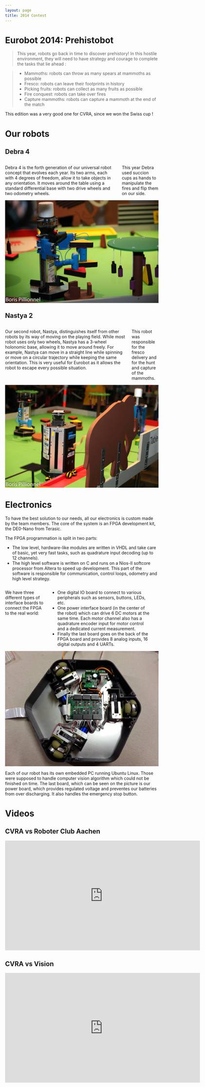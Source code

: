 ```yaml
---
layout: page
title: 2014 Contest
---
```

# Eurobot 2014: Prehistobot

> This year, robots go back in time to discover prehistory!
> In this hostile environment, they will need to have strategy and courage to complete the tasks that lie ahead :

> * Mammoths: robots can throw as many spears at mammoths as possible
> * Fresco: robots can leave their footprints in history
> * Picking fruits: robots can collect as many fruits as possible
> * Fire conquest: robots can take over fires
> * Capture mammoths: robots can capture a mammoth at the end of the match

This edition was a very good one for CVRA, since we won the Swiss cup !

# Our robots

## Debra 4

<div class="row text-justify">
<div class="large-6 columns">
<p>
Debra 4 is the forth generation of our universal robot concept that evolves each year.
Its two arms, each with 4 degrees of freedom, allow it to take objects in any orientation.
It moves around the table using a standard differential base with two drive wheels and two odometry wheels.
</p>

<p>
This year Debra used succion cups as hands to manipulate the fires and flip them on our side.
</p>
</div>

<div class="large-6 columns">
<img src="/images/2014/debra4.jpg" alt="Debra 4" />
</div>

</div>



## Nastya 2

<div class="row">
<div class="large-6 columns">
<p>
Our second robot, Nastya, distinguishes itself from other robots by its way of moving on the playing field.
While most robot uses only two wheels, Nastya has a 3-wheel holonomic base, allowing it to move around freely.
For example, Nastya can move in a straight line while spinning or move on a circular trajectory while keeping the same orientation.
This is very useful for Eurobot as it allows the robot to escape every possible situation.
</p>

<p>
This robot was responsible for the fresco delivery and for the hunt and capture of the mammoths.
</p>
</div>

<div class="large-6 columns">
<img src="/images/2014/nastya.jpg" alt="Nastya 2"/>
</div>
</div>


# Electronics
To have the best solution to our needs, all our electronics is custom made by the team members.
The core of the system is an FPGA development kit, the DE0-Nano from Terasic.

The FPGA programmation is split in two parts:

* The low level, hardware-like modules are written in VHDL and take care of basic, yet very fast tasks, such as quadrature input decoding (up to 12 channels).
* The high level software is written on C and runs on a Nios-II softcore processor from Altera to speed up development.
    This part of the software is responsible for communication, control loops, odometry and high level strategy.

<div class="row">

<div class="large-6 columns"><p>
We have three different types of interface boards to connect the FPGA to the real world:
<ul>
<li> One digital IO board to connect to various peripherals such as sensors, buttons, LEDs, etc.</li>
<li> One power interface board (in the center of the robot) which can drive 6 DC motors at the same time.
Each motor channel also has a quadrature encoder input for motor control and a dedicated current measurement.</li>
<li>Finally the last board goes on the back of the FPGA board and provides 8 analog inputs, 16 digital outputs and 4 UARTs.</li>
</ul>
</p></div>

<div class="large-6 columns">
<img src="/images/2014/elec.jpg" alt="2014 electronics"/>
</div>

</div>

Each of our robot has its own embedded PC running Ubuntu Linux.
Those were supposed to handle computer vision algorithm which could not be finished on time.
The last board, which can be seen on the picture is our power board, which provides regulated voltage and preventes our batteries from over discharging.
It also handles the emergency stop button.


# Videos

## CVRA vs Roboter Club Aachen

<div class="ytvideo">
<iframe width="640" height="360" src="https://www.youtube.com/embed/hXJyo5S0kL8" frameborder="0" allowfullscreen></iframe>
</div>

## CVRA vs Vision

<div class="ytvideo">
<iframe width="640" height="360" src="https://www.youtube.com/embed/MX4roUz4_ZE" frameborder="0" allowfullscreen></iframe>
</div>


